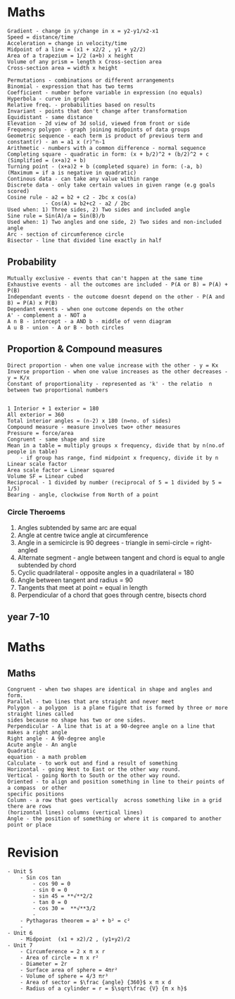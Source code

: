 # Maths
```
Gradient - change in y/change in x = y2-y1/x2-x1
Speed = distance/time
Acceleration = change in velocity/time
Midpoint of a line = (x1 + x2/2 , y1 + y2/2)
Area of a trapezium = 1/2 (a+b) x height
Volume of any prism = length x Cross-section area
Cross-section area = width x height

Permutations - combinations or different arrangements
Binomial - expression that has two terms
Coefficient - number before variable in expression (no equals)
Hyperbola - curve in graph
Relative freq. - probabilities based on results
Invariant - points that don't change after transformation
Equidistant - same distance
Elevation - 2d view of 3d solid, viewed from front or side
Frequency polygon - graph joining midpoints of data groups
Geometric sequence - each term is product of previous term and constant(r) - an = a1 x (r)^n-1
Arithmetic - numbers with a common difference - normal sequence
Completing square - quadratic in form: (x + b/2)^2 + (b/2)^2 + c (Simplified = (x+a)2 + b)
Turning point - (x+a)2 + b (completed square) in form: (-a, b) (Maximum = if a is negative in quadratic)
Continous data - can take any value within range
Discrete data - only take certain values in given range (e.g goals scored)
Cosine rule - a2 = b2 + c2 - 2bc x cos(a)
            - Cos(A) = b2+c2 - a2 / 2bc
Used when: 1) Three sides, 2) Two sides and included angle
Sine rule = Sin(A)/a = Sin(B)/b 
Used when: 1) Two angles and one side, 2) Two sides and non-included angle
Arc - section of circumference circle
Bisector - line that divided line exactly in half
```

## Probability
```
Mutually exclusive - events that can't happen at the same time
Exhaustive events - all the outcomes are included - P(A or B) = P(A) + P(B)
Independant events - the outcome doesnt depend on the other - P(A and B) = P(A) x P(B)
Dependant events - when one outcome depends on the other
A' - complement a - NOT a
A n B - intercept - a AND b - middle of venn diagram
A u B - union - A or B - both circles
```
## Proportion & Compound measures
```
Direct proportion - when one value increase with the other - y = Kx
Inverse proportion - when one value increases as the other decreases - y = K/x
Constant of proportionality - represented as 'k' - the relatio  n between two proportional numbers


1 Interior + 1 exterior = 180
All exterior = 360
Total interior angles = (n-2) x 180 (n=no. of sides)
Compound measure - measure involves two+ other measures
Pressure = force/area
Congruent - same shape and size
Mean in a table = multiply groups x frequency, divide that by n(no.of people in table)
    - if group has range, find midpoint x frequency, divide it by n
Linear scale factor
Area scale factor = Linear squared
Volume SF = Linear cubed
Reciprocal - 1 divided by number (reciprocal of 5 = 1 divided by 5 = 1/5)
Bearing - angle, clockwise from North of a point
```
### Circle Theroems 
1) Angles subtended by same arc are equal
2) Angle at centre twice angle at circumference
3) Angle in a semicircle is 90 degrees - triangle in semi-circle = right-angled
4) Alternate segment - angle between tangent and chord is equal to angle subtended by chord
5) Cyclic quadrilateral - opposite angles in a quadrilateral = 180
6) Angle between tangent and radius = 90
7) Tangents that meet at point = equal in length
8) Perpendicular of a chord that goes through centre, bisects chord



## year 7-10

# Maths

## Maths

```
Congruent - when two shapes are identical in shape and angles and form.
Parallel - two lines that are straight and never meet
Polygon - a polygon  is a plane figure that is formed by three or more straight lines called
sides because no shape has two or one sides.
Perpendicular - A line that is at a 90-degree angle on a line that makes a right angle
Right angle - A 90-degree angle 
Acute angle - An angle
Quadratic 
equation - a math problem
Calculate - to work out and find a result of something
Horizontal - going West to East or the other way round.
Vertical - going North to South or the other way round.
Oriented - to align and position something in line to their points of a compass  or other 
specific positions
Column - a row that goes vertically  across something like in a grid there are rows
(horizontal lines) columns (vertical lines)
Angle - the position of something or where it is compared to another point or place

```

# Revision
    - Unit 5
        - Sin cos tan
            - cos 90 = 0
            - sin 0 = 0
            - sin 45 = **√**2/2
            - tan 0 = 0
            - cos 30 =  **√**3/2
            - 
        - Pythagoras theorem = a² + b² = c²
        - 
    - Unit 6
        - Midpoint  (x1 + x2)/2 , (y1+y2)/2 
    - Unit 7
        - Circumference = 2 x π x r
        - Area of circle = π x r²
        - Diameter = 2r
        - Surface area of sphere = 4πr²
        - Volume of sphere = 4/3 πr³
        - Area of sector = $\frac {angle} {360}$ x π x d
        - Radius of a cylinder = r = $\sqrt\frac {V} {π x h}$
